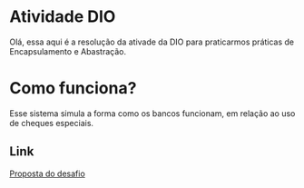 # Atividade DIO
Olá, essa aqui é a resolução da ativade da DIO para praticarmos práticas de Encapsulamento e Abastração.

# Como funciona? 
Esse sistema simula a forma como os bancos funcionam, em relação ao uso de cheques especiais.

## Link
[Proposta do desafio](https://github.com/digitalinnovationone/exercicios-java-basico/blob/main/exercicios/3%20-%20Java%20e%20a%20Arte%20da%20Abstra%C3%A7%C3%A3o%20com%20Classes%20e%20Encapsulamento.md)